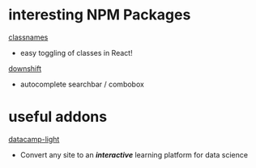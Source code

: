  # interesting NPM Packages
 
[classnames](https://www.npmjs.com/package/classnames)
- easy toggling of classes in React!

[downshift](https://www.npmjs.com/package/downshift)
- autocomplete searchbar / combobox

# useful addons

[datacamp-light](https://github.com/datacamp/datacamp-light)
- Convert any site to an ***interactive*** learning platform for data science 
